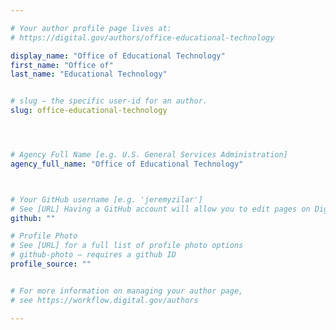 ```yaml
---

# Your author profile page lives at:
# https://digital.gov/authors/office-educational-technology

display_name: "Office of Educational Technology"
first_name: "Office of"
last_name: "Educational Technology"


# slug — the specific user-id for an author.
slug: office-educational-technology




# Agency Full Name [e.g. U.S. General Services Administration]
agency_full_name: "Office of Educational Technology"



# Your GitHub username [e.g. 'jeremyzilar']
# See [URL] Having a GitHub account will allow you to edit pages on DigitalGov. The image used in your GitHub account can also be used to populate your digital.gov profile photo.
github: ""

# Profile Photo
# See [URL] for a full list of profile photo options
# github-photo — requires a github ID
profile_source: ""


# For more information on managing your author page,
# see https://workflow.digital.gov/authors

---
```

